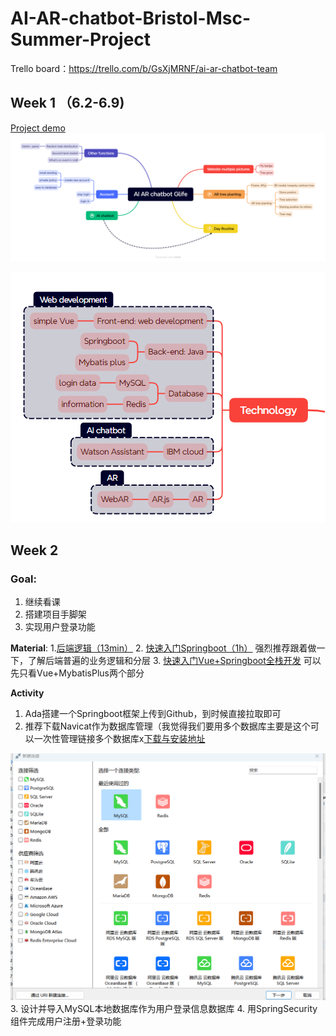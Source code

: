 # AI-AR-chatbot-Bristol-Msc-Summer-Project
Trello board：https://trello.com/b/GsXjMRNF/ai-ar-chatbot-team

## Week 1 （6.2-6.9)
[Project demo](https://www.youtube.com/watch?v=1VYL8F-sFTE)
<img src="/image/Glife_Xmind.png" alt="Image Description">

<img src="/image/stack.png" alt="Image Description">

## Week 2 
### Goal:
1. 继续看课
2. 搭建项目手脚架
3. 实现用户登录功能

**Material**:
1.[后端逻辑（13min）](https://www.bilibili.com/video/BV1hH4y1n7b4/?buvid=Z24C6227428F404F4F66B9F806C034F87240&is_story_h5=false&mid=2c6DhcC7HgTb7sBSLXz9UA%3D%3D&p=1&plat_id=116&share_from=ugc&share_medium=ipad&share_plat=ios&share_source=WEIXIN&share_tag=s_i&timestamp=1717671773&unique_k=UbNABco&up_id=1748035600&vd_source=dd2dd80e2ed658ce4d2f8ef286463856)
2. [快速入门Springboot（1h）](https://www.bilibili.com/video/BV1gm411m7i6/?spm_id_from=333.337.search-card.all.click) 强烈推荐跟着做一下，了解后端普遍的业务逻辑和分层
3. [快速入门Vue+Springboot全栈开发](https://www.bilibili.com/video/BV1nV4y1s7ZN/?spm_id_from=333.337.search-card.all.click&vd_source=dd2dd80e2ed658ce4d2f8ef286463856) 可以先只看Vue+MybatisPlus两个部分

**Activity**
1. Ada搭建一个Springboot框架上传到Github，到时候直接拉取即可
2. 推荐下载Navicat作为数据库管理（我觉得我们要用多个数据库主要是这个可以一次性管理链接多个数据库x[下载与安装地址](https://mp.weixin.qq.com/mp/appmsgalbum?__biz=MzA4MjU4MTg2Ng==&action=getalbum&album_id=3421653652102742021&scene=21#wechat_redirect)
<img src="/image/image.png" alt="Image Description">
3. 设计并导入MySQL本地数据库作为用户登录信息数据库
4. 用SpringSecurity组件完成用户注册+登录功能